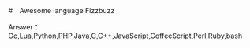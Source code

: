 #　Awesome language Fizzbuzz

Answer：Go,Lua,Python,PHP,Java,C,C++,JavaScript,CoffeeScript,Perl,Ruby,bash
